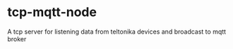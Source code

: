 # tcp-mqtt-node
 A tcp server for listening data from teltonika devices and broadcast to mqtt broker
